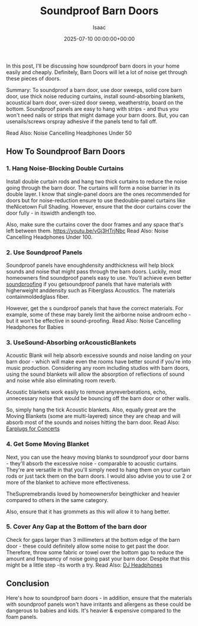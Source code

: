 ﻿---
title: Soundproof Barn Doors
description: In this post, I'll be discussing how soundproof barn doors in your home easily and cheaply. Definitely, Barn Doors will let a lot of noise get through these...
slug: /soundproof-barn-doors/
date: 2025-07-10 00:00:00+00:00
lastmod: 2025-07-10 00:00:00+03:00
author: Isaac
categories:
- Soundproofing
tags:
- soundproofing
- soundproof
- barn
layout: post
---

In this post, I'll be discussing how soundproof barn doors in your home easily and cheaply. Definitely, Barn Doors will let a lot of noise get through these pieces of doors.

Summary: To soundproof a barn door, use door sweeps, solid core barn door, use thick noise reducing curtains, install sound-absorbing blankets, acoustical barn door, over-sized door sweep, weatherstrip, board on the bottom. Soundproof panels are easy to hang with strips - and thus you won't need nails or strips that might damage your barn doors. But, you can usenails/screws orspray adhesive if the panels tend to fall off.

Read Also: Noise Cancelling Headphones Under 50

##  How To Soundproof Barn Doors

###  1. Hang Noise-Blocking Double Curtains

Install double curtain rods and hang two thick curtains to reduce the noise going through the barn door. The curtains will form a noise barrier in its double layer. I know that single-panel doors are the ones recommended for doors but for noise-reduction ensure to use thedouble-panel curtains like theNicetown Full Shading. However, ensure that the door curtains cover the door fully - in itswidth andlength too.

Also, make sure the curtains cover the door frames and any space that's left between them. https://youtu.be/vGj3HTrjNbc Read Also: Noise Cancelling Headphones Under 100.

###  2. Use Soundproof Panels

Soundproof panels have enoughdensity andthickness will help block sounds and noise that might pass through the barn doors. Luckily, most homeowners find soundproof panels easy to use. You'll achieve even better [soundproofing](https://pestpolicy.com/best-soundproof-earmuffs-for-sleeping/) if you getsoundproof panels that have materials with higherweight anddensity such as Fiberglass Acoustics. The materials containmoldedglass fiber.

However, get the s oundproof panels that have the correct materials. For example, some of these may barely limit the airborne noise androom echo - but it won't be effective in sound-proofing. Read Also: Noise Cancelling Headphones for Babies

###  3. UseSound-Absorbing orAcousticBlankets

Acoustic Blank will help absorb excessive sounds and noise landing on your barn door - which will make even the rooms have better sound if you're into music production. Considering any room including studios with barn doors, using the sound blankets will allow the absorption of reflections of sound and noise while also eliminating room reverb.

Acoustic blankets work easily to remove anyreverberations, echo, unnecessary noise that would be bouncing off the barn door or other walls.

So, simply hang the tick Acoustic blankets. Also, equally great are the Moving Blankets (some are multi-layered) since they are cheap and will absorb most of the sounds and noises hitting the barn door. Read Also: [Earplugs for Concerts](https://pestpolicy.com/best-earplugs-for-concerts/)

###  4. Get Some Moving Blanket

Next, you can use the heavy moving blanks to soundproof your door barns - they'll absorb the excessive noise - comparable to acoustic curtains. They're are versatile in that you'll simply need to hang them on your curtain rods or just tack them on the barn doors. I would also advise you to use 2 or more of the blanket to achieve more effectiveness.

TheSupremebrandis loved by homeownersfor beingthicker and heavier compared to others in the same category.

Also, ensure that it has grommets as this will allow it to hang better.

###  5. Cover Any Gap at the Bottom of the barn door

Check for gaps larger than 3 millimeters at the bottom edge of the barn door - these could definitely allow some noise to get past the door. Therefore, throw some fabric or towel over the bottom gap to reduce the amount and frequency of noise going past your barn door. Despite that this might be a little step -its worth a try. Read Also: [DJ Headphones](https://pestpolicy.com/best-dj-headphones/)

##  Conclusion

Here's how to soundproof barn doors - in addition, ensure that the materials with soundproof panels won't have irritants and allergens as these could be dangerous to babies and kids. It's heavier & expensive compared to the foam panels.

